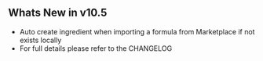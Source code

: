 Whats New in v10.5
--------------------------
- Auto create ingredient when importing a formula from Marketplace if not exists locally 
- For full details please refer to the CHANGELOG
